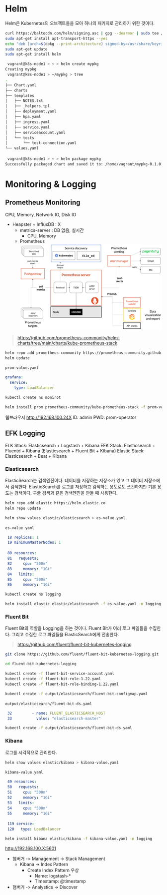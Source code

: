 # Helm

Helm은 Kubernetes의 오브젝트들을 모아 하나의 패키지로 관리하기 위한 것이다.

``` bash
curl https://baltocdn.com/helm/signing.asc | gpg --dearmor | sudo tee /usr/share/keyrings/helm.gpg > /dev/null
sudo apt-get install apt-transport-https --yes
echo "deb [arch=$(dpkg --print-architecture) signed-by=/usr/share/keyrings/helm.gpg] https://baltocdn.com/helm/stable/debian/ all main" | sudo tee /etc/apt/sources.list.d/helm-stable-debian.list
sudo apt-get update
sudo apt-get install helm
```

``` bash
 vagrant@k8s-node1 > ~ > helm create mypkg         
Creating mypkg
 vagrant@k8s-node1 > ~/mypkg > tree
.
├── Chart.yaml
├── charts
├── templates
│   ├── NOTES.txt
│   ├── _helpers.tpl
│   ├── deployment.yaml
│   ├── hpa.yaml
│   ├── ingress.yaml
│   ├── service.yaml
│   ├── serviceaccount.yaml
│   └── tests
│       └── test-connection.yaml
└── values.yaml

 vagrant@k8s-node1 > ~ > helm package mypkg
Successfully packaged chart and saved it to: /home/vagrant/mypkg-0.1.0.tgz
```


# Monitoring & Logging

## Prometheus Monitoring

CPU, Memory, Network IO, Disk IO

- Heapster + InfluxDB : X
  - metrics-server : DB 없음, 실시간
    - CPU, Memory
  - Prometheus
![Prometheus](./img/17_1.png)

> https://github.com/prometheus-community/helm-charts/tree/main/charts/kube-prometheus-stack

``` bash
helm repo add prometheus-community https://prometheus-community.github.io/helm-charts
helm update
```

`prom-value.yaml`
``` yaml
grafana:
  service:
    type: LoadBalancer
```

``` bash
kubectl create ns monirot
```

``` bash
helm install prom prometheus-community/kube-prometheus-stack -f prom-values.yaml -n monitor
```

웹브라우저 http://192.168.100.24X
ID: admin
PWD: prom-operator

## EFK Logging

ELK Stack: Elasticsearch + Logstash + Kibana
EFK Stack: Elasticsearch + Fluentd + Kibana 
(Elasticsearch + Fluent Bit + Kibana)
Elastic Stack: Elasticsearch + Beat + Kibana

### Elasticsearch

ElasticSearch는 검색엔진이다. 데이터를 저장하는 저장소가 있고 그 데이터 저장소에서 검색한다. ElasticSearch를 로그를 저장하고 검색하는 용도로도 쓰긴하지만 기본 용도는 검색이다. 구글 검색과 같은 검색엔진을 만들 때 사용한다. 

``` bash
helm repo add elastic https://helm.elastic.co
helm repo update
```

``` bash
helm show values elastic/elasticsearch > es-value.yaml
```

`es-value.yaml`
``` yaml
 18 replicas: 1
 19 minimumMasterNodes: 1
 
 80 resources:
 81   requests:
 82     cpu: "500m"
 83     memory: "1Gi"
 84   limits:
 85     cpu: "500m"
 86     memory: "1Gi"
```

``` bash
kubectl create ns logging
```

``` bash
helm install elastic elastic/elasticsearch -f es-value.yaml -n logging
```

### Fluent Bit

Fluent Bit의 역할을 Logging을 하는 것이다. Fluent Bit가 여러 로그 파일들을 수집한다. 그리고 수집한 로그 파일들을 ElasticSearch에게 전송한다.

> https://github.com/fluent/fluent-bit-kubernetes-logging

``` bash
git clone https://github.com/fluent/fluent-bit-kubernetes-logging.git
```

``` bash
cd fluent-bit-kubernetes-logging
```

``` bash
kubectl create -f fluent-bit-service-account.yaml
kubectl create -f fluent-bit-role-1.22.yaml
kubectl create -f fluent-bit-role-binding-1.22.yaml
```

``` bash
kubectl create -f output/elasticsearch/fluent-bit-configmap.yaml
```

`output/elasticsearch/fluent-bit-ds.yaml`
``` yaml
 32         - name: FLUENT_ELASTICSEARCH_HOST
 33           value: "elasticsearch-master"
```

``` bash
kubectl create -f output/elasticsearch/fluent-bit-ds.yaml
```

### Kibana

로그를 시각적으로 관리한다.

``` bash
helm show values elastic/kibana > kibana-value.yaml
```

`kibana-value.yaml`
``` yaml
 49 resources:
 50   requests:
 51     cpu: "500m"
 52     memory: "1Gi"
 53   limits:
 54     cpu: "500m"
 55     memory: "1Gi"
 
 119 service:
 120   type: LoadBalancer
```

``` bash
helm install kibana elastic/kibana -f kibana-value.yaml -n logging
```

http://192.168.100.X:5601

- 햄버거 -> Management -> Stack Management
  - Kibana -> Index Pattern
    - Create Index Pattern 우상
        - Name: logstash-*
        - Timestamp: @timestamp
- 햄버거 -> Analystics -> Discover